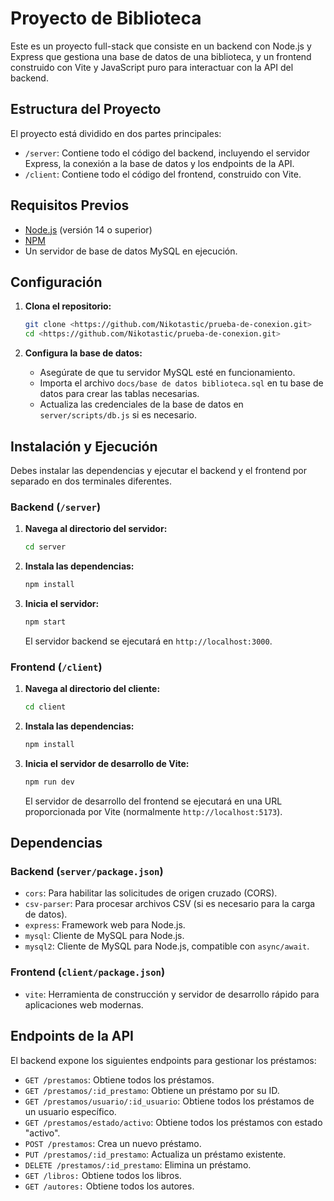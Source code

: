 # Proyecto de Biblioteca

Este es un proyecto full-stack que consiste en un backend con Node.js y Express que gestiona una base de datos de una biblioteca, y un frontend construido con Vite y JavaScript puro para interactuar con la API del backend.

## Estructura del Proyecto

El proyecto está dividido en dos partes principales:

- `/server`: Contiene todo el código del backend, incluyendo el servidor Express, la conexión a la base de datos y los endpoints de la API.
- `/client`: Contiene todo el código del frontend, construido con Vite.

## Requisitos Previos

- [Node.js](https://nodejs.org/) (versión 14 o superior)
- [NPM](https://www.npmjs.com/)
- Un servidor de base de datos MySQL en ejecución.

## Configuración

1.  **Clona el repositorio:**

    ```bash
    git clone <https://github.com/Nikotastic/prueba-de-conexion.git>
    cd <https://github.com/Nikotastic/prueba-de-conexion.git>
    ```

2.  **Configura la base de datos:**

    -   Asegúrate de que tu servidor MySQL esté en funcionamiento.
    -   Importa el archivo `docs/base de datos biblioteca.sql` en tu base de datos para crear las tablas necesarias.
    -   Actualiza las credenciales de la base de datos en `server/scripts/db.js` si es necesario.

## Instalación y Ejecución

Debes instalar las dependencias y ejecutar el backend y el frontend por separado en dos terminales diferentes.

### Backend (`/server`)

1.  **Navega al directorio del servidor:**

    ```bash
    cd server
    ```

2.  **Instala las dependencias:**

    ```bash
    npm install
    ```

3.  **Inicia el servidor:**

    ```bash
    npm start
    ```

    El servidor backend se ejecutará en `http://localhost:3000`.

### Frontend (`/client`)

1.  **Navega al directorio del cliente:**

    ```bash
    cd client
    ```

2.  **Instala las dependencias:**

    ```bash
    npm install
    ```

3.  **Inicia el servidor de desarrollo de Vite:**

    ```bash
    npm run dev
    ```

    El servidor de desarrollo del frontend se ejecutará en una URL proporcionada por Vite (normalmente `http://localhost:5173`).

## Dependencias

### Backend (`server/package.json`)

-   `cors`: Para habilitar las solicitudes de origen cruzado (CORS).
-   `csv-parser`: Para procesar archivos CSV (si es necesario para la carga de datos).
-   `express`: Framework web para Node.js.
-   `mysql`: Cliente de MySQL para Node.js.
-   `mysql2`: Cliente de MySQL para Node.js, compatible con `async/await`.

### Frontend (`client/package.json`)

-   `vite`: Herramienta de construcción y servidor de desarrollo rápido para aplicaciones web modernas.

## Endpoints de la API

El backend expone los siguientes endpoints para gestionar los préstamos:

-   `GET /prestamos`: Obtiene todos los préstamos.
-   `GET /prestamos/:id_prestamo`: Obtiene un préstamo por su ID.
-   `GET /prestamos/usuario/:id_usuario`: Obtiene todos los préstamos de un usuario específico.
-   `GET /prestamos/estado/activo`: Obtiene todos los préstamos con estado "activo".
-   `POST /prestamos`: Crea un nuevo préstamo.
-   `PUT /prestamos/:id_prestamo`: Actualiza un préstamo existente.
-   `DELETE /prestamos/:id_prestamo`: Elimina un préstamo.
-   `GET /libros:` Obtiene todos los libros.
-   `GET /autores:` Obtiene todos los autores.
